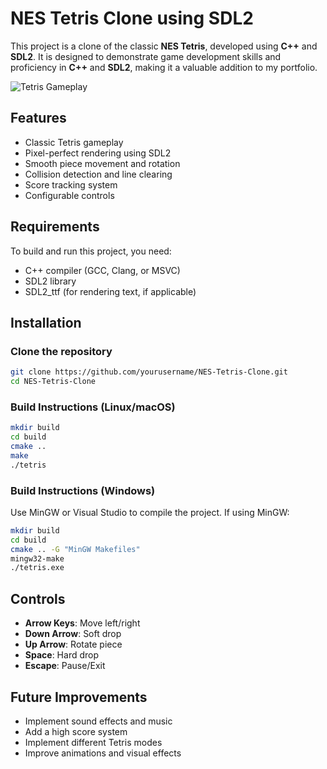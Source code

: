 # NES Tetris Clone using SDL2

This project is a clone of the classic **NES Tetris**, developed using **C++** and **SDL2**. It is designed to demonstrate game development skills and proficiency in **C++** and **SDL2**, making it a valuable addition to my portfolio.

![Tetris Gameplay](recording_2025-03-19_14.09.57.gif)


## Features
- Classic Tetris gameplay
- Pixel-perfect rendering using SDL2
- Smooth piece movement and rotation
- Collision detection and line clearing
- Score tracking system
- Configurable controls

## Requirements
To build and run this project, you need:
- C++ compiler (GCC, Clang, or MSVC)
- SDL2 library
- SDL2_ttf (for rendering text, if applicable)
  
## Installation
### Clone the repository
```sh
git clone https://github.com/yourusername/NES-Tetris-Clone.git
cd NES-Tetris-Clone
```

### Build Instructions (Linux/macOS)
```sh
mkdir build
cd build
cmake ..
make
./tetris
```

### Build Instructions (Windows)
Use MinGW or Visual Studio to compile the project. If using MinGW:
```sh
mkdir build
cd build
cmake .. -G "MinGW Makefiles"
mingw32-make
./tetris.exe
```

## Controls
- **Arrow Keys**: Move left/right
- **Down Arrow**: Soft drop
- **Up Arrow**: Rotate piece
- **Space**: Hard drop
- **Escape**: Pause/Exit

## Future Improvements
- Implement sound effects and music
- Add a high score system
- Implement different Tetris modes
- Improve animations and visual effects

